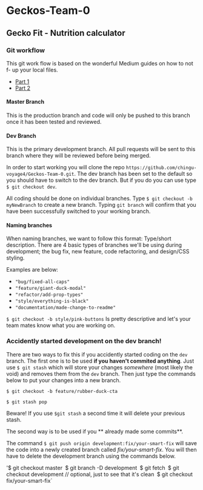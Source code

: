 # Geckos-Team-0
## Gecko Fit - Nutrition calculator

### Git workflow

This git work flow is based on the wonderful Medium guides on how to not f- up your local files. 
* [Part 1](https://medium.com/@francesco.agnoletto/how-to-not-f-up-your-local-files-with-git-part-1-e0756c88fd3c)
* [Part 2](https://medium.com/@francesco.agnoletto/how-to-not-f-up-your-local-files-with-git-part-2-fc4e243be02a)

#### Master Branch
This is the production branch and code will only be pushed to this branch once it has been tested and reviewed.

#### Dev Branch
This is the primary development branch. All pull requests will be sent to this branch where they will be reviewed before being merged.

In order to start working you will clone the repo  `https://github.com/chingu-voyage4/Geckos-Team-0.git`.
The dev branch has been set to the default so you should have to switch to the dev branch. But if you do you can use type `$ git checkout dev`.

All coding should be done on individual branches. Type `$ git checkout -b myNewBranch` to create a new branch. Typing `git branch` will confirm that you have been successfully switched to your working branch.

#### Naming branches

When naming branches, we want to follow this format: Type/short description. 
There are 4 basic types of branches we'll be using during development; the bug fix, new feature, code refactoring, and design/CSS styling.

Examples are below:
* `"bug/fixed-all-caps"`
* `"feature/giant-duck-modal"`
* `"refactor/add-prop-types"`
* `"style/everything-is-black"`
* `"documentation/made-change-to-readme"`

`$ git checkout -b style/pink-buttons` Is pretty descriptive and let's your team mates know what you are working on.

### Accidently started development on the dev branch!
There are two ways to fix this if you accidently started coding on the `dev` branch.
The first one is to be used **if you haven't commited anything**. 
Just use `$ git stash` which will  store your changes *somewhere* (most likely the void) and removes them from the `dev` branch. Then just type the commands below to put your changes into a new branch.

`$ git checkout -b feature/rubber-duck-cta`

`$ git stash pop`

Beware! If you use `$git stash` a second time it will delete your previous stash.

The second way is to be used if you ** already made some commits**.

The command  `$ git push origin development:fix/your-smart-fix` will save the code into a newly created branch called *fix/your-smart-fix*.
You will then have to delete the development branch using the commands below.

'$ git checkout master`
`$ git branch -D development`
`$ git fetch`
`$ git checkout development // optional, just to see that it's clean`
`$ git checkout fix/your-smart-fix`
